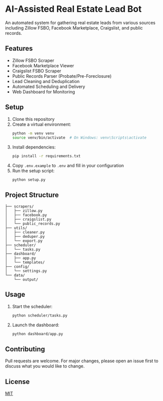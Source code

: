 # AI-Assisted Real Estate Lead Bot

An automated system for gathering real estate leads from various sources including Zillow FSBO, Facebook Marketplace, Craigslist, and public records.

## Features

- Zillow FSBO Scraper
- Facebook Marketplace Viewer
- Craigslist FSBO Scraper
- Public Records Parser (Probate/Pre-Foreclosure)
- Lead Cleaning and Deduplication
- Automated Scheduling and Delivery
- Web Dashboard for Monitoring

## Setup

1. Clone this repository
2. Create a virtual environment:
   ```bash
   python -m venv venv
   source venv/bin/activate  # On Windows: venv\Scripts\activate
   ```
3. Install dependencies:
   ```bash
   pip install -r requirements.txt
   ```
4. Copy `.env.example` to `.env` and fill in your configuration
5. Run the setup script:
   ```bash
   python setup.py
   ```

## Project Structure

```
├── scrapers/
│   ├── zillow.py
│   ├── facebook.py
│   ├── craigslist.py
│   └── public_records.py
├── utils/
│   ├── cleaner.py
│   ├── deduper.py
│   └── export.py
├── scheduler/
│   └── tasks.py
├── dashboard/
│   ├── app.py
│   └── templates/
├── config/
│   └── settings.py
└── data/
    └── output/
```

## Usage

1. Start the scheduler:
   ```bash
   python scheduler/tasks.py
   ```

2. Launch the dashboard:
   ```bash
   python dashboard/app.py
   ```

## Contributing

Pull requests are welcome. For major changes, please open an issue first to discuss what you would like to change.

## License

[MIT](https://choosealicense.com/licenses/mit/) 